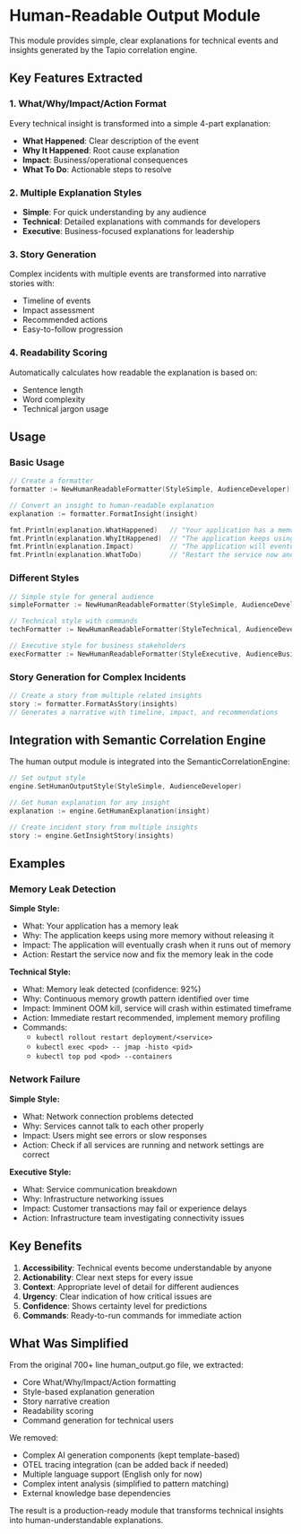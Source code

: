 # Human-Readable Output Module

This module provides simple, clear explanations for technical events and insights generated by the Tapio correlation engine.

## Key Features Extracted

### 1. **What/Why/Impact/Action Format**
Every technical insight is transformed into a simple 4-part explanation:
- **What Happened**: Clear description of the event
- **Why It Happened**: Root cause explanation
- **Impact**: Business/operational consequences
- **What To Do**: Actionable steps to resolve

### 2. **Multiple Explanation Styles**
- **Simple**: For quick understanding by any audience
- **Technical**: Detailed explanations with commands for developers
- **Executive**: Business-focused explanations for leadership

### 3. **Story Generation**
Complex incidents with multiple events are transformed into narrative stories with:
- Timeline of events
- Impact assessment
- Recommended actions
- Easy-to-follow progression

### 4. **Readability Scoring**
Automatically calculates how readable the explanation is based on:
- Sentence length
- Word complexity
- Technical jargon usage

## Usage

### Basic Usage

```go
// Create a formatter
formatter := NewHumanReadableFormatter(StyleSimple, AudienceDeveloper)

// Convert an insight to human-readable explanation
explanation := formatter.FormatInsight(insight)

fmt.Println(explanation.WhatHappened)   // "Your application has a memory leak"
fmt.Println(explanation.WhyItHappened)  // "The application keeps using more memory..."
fmt.Println(explanation.Impact)         // "The application will eventually crash..."
fmt.Println(explanation.WhatToDo)       // "Restart the service now and fix..."
```

### Different Styles

```go
// Simple style for general audience
simpleFormatter := NewHumanReadableFormatter(StyleSimple, AudienceDeveloper)

// Technical style with commands
techFormatter := NewHumanReadableFormatter(StyleTechnical, AudienceDeveloper)

// Executive style for business stakeholders
execFormatter := NewHumanReadableFormatter(StyleExecutive, AudienceBusiness)
```

### Story Generation for Complex Incidents

```go
// Create a story from multiple related insights
story := formatter.FormatAsStory(insights)
// Generates a narrative with timeline, impact, and recommendations
```

## Integration with Semantic Correlation Engine

The human output module is integrated into the SemanticCorrelationEngine:

```go
// Set output style
engine.SetHumanOutputStyle(StyleSimple, AudienceDeveloper)

// Get human explanation for any insight
explanation := engine.GetHumanExplanation(insight)

// Create incident story from multiple insights
story := engine.GetInsightStory(insights)
```

## Examples

### Memory Leak Detection

**Simple Style:**
- What: Your application has a memory leak
- Why: The application keeps using more memory without releasing it
- Impact: The application will eventually crash when it runs out of memory
- Action: Restart the service now and fix the memory leak in the code

**Technical Style:**
- What: Memory leak detected (confidence: 92%)
- Why: Continuous memory growth pattern identified over time
- Impact: Imminent OOM kill, service will crash within estimated timeframe
- Action: Immediate restart recommended, implement memory profiling
- Commands:
  - `kubectl rollout restart deployment/<service>`
  - `kubectl exec <pod> -- jmap -histo <pid>`
  - `kubectl top pod <pod> --containers`

### Network Failure

**Simple Style:**
- What: Network connection problems detected
- Why: Services cannot talk to each other properly
- Impact: Users might see errors or slow responses
- Action: Check if all services are running and network settings are correct

**Executive Style:**
- What: Service communication breakdown
- Why: Infrastructure networking issues
- Impact: Customer transactions may fail or experience delays
- Action: Infrastructure team investigating connectivity issues

## Key Benefits

1. **Accessibility**: Technical events become understandable by anyone
2. **Actionability**: Clear next steps for every issue
3. **Context**: Appropriate level of detail for different audiences
4. **Urgency**: Clear indication of how critical issues are
5. **Confidence**: Shows certainty level for predictions
6. **Commands**: Ready-to-run commands for immediate action

## What Was Simplified

From the original 700+ line human_output.go file, we extracted:
- Core What/Why/Impact/Action formatting
- Style-based explanation generation
- Story narrative creation
- Readability scoring
- Command generation for technical users

We removed:
- Complex AI generation components (kept template-based)
- OTEL tracing integration (can be added back if needed)
- Multiple language support (English only for now)
- Complex intent analysis (simplified to pattern matching)
- External knowledge base dependencies

The result is a production-ready module that transforms technical insights into human-understandable explanations.